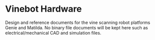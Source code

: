 # Vinebot Hardware
Design and reference documents for the vine scanning robot platforms Genie and Matilda. No binary file documents will be kept here such as electrical/mechanical CAD and  simulation files.

